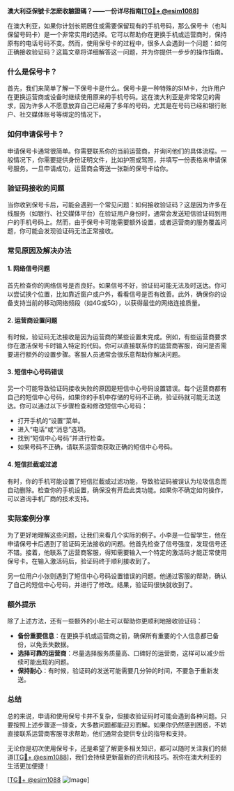 **澳大利亞保號卡怎麽收驗證碼？——一份详尽指南[[TG💪+ @esim1088](https://t.me/s/esim1088)]**

在澳大利亚，如果你计划长期居住或需要保留现有的手机号码，那么保号卡（也叫保留号码卡）是一个非常实用的选择。它可以帮助你在更换手机或运营商时，保持原有的电话号码不变。然而，使用保号卡的过程中，很多人会遇到一个问题：如何正确接收验证码？这篇文章将详细解答这一问题，并为你提供一步步的操作指南。

### 什么是保号卡？

首先，我们来简单了解一下保号卡是什么。保号卡是一种特殊的SIM卡，允许用户在更换运营商或设备时继续使用原来的手机号码。这在澳大利亚是非常常见的需求，因为许多人不愿意放弃自己已经用了多年的号码，尤其是在号码已经和银行账户、社交媒体账号等绑定的情况下。

### 如何申请保号卡？

申请保号卡通常很简单。你需要联系你的当前运营商，并询问他们的具体流程。一般情况下，你需要提供身份证明文件，比如护照或驾照，并填写一份表格来申请保号服务。一旦申请成功，运营商会寄送一张新的保号卡给你。

### 验证码接收的问题

当你收到保号卡后，可能会遇到一个常见问题：如何接收验证码？这是因为许多在线服务（如银行、社交媒体平台）在验证用户身份时，通常会发送短信验证码到用户的手机号码上。然而，由于保号卡可能需要额外设置，或者运营商的服务覆盖问题，你可能会发现验证码无法正常接收。

### 常见原因及解决办法

#### 1. 网络信号问题

首先检查你的网络信号是否良好。如果信号不好，验证码可能无法及时送达。你可以尝试换个位置，比如靠近窗户或户外，看看信号是否有改善。此外，确保你的设备支持当前的移动网络频段（如4G或5G），以获得最佳的网络连接质量。

#### 2. 运营商设置问题

有时候，验证码无法接收是因为运营商的某些设置未完成。例如，有些运营商要求你在激活保号卡时输入特定的代码。你可以直接联系你的运营商客服，询问是否需要进行额外的设置步骤。客服人员通常会很乐意帮助你解决问题。

#### 3. 短信中心号码错误

另一个可能导致验证码接收失败的原因是短信中心号码设置错误。每个运营商都有自己的短信中心号码，如果你的手机中存储的号码不正确，验证码就可能无法送达。你可以通过以下步骤检查和修改短信中心号码：

- 打开手机的“设置”菜单。
- 进入“电话”或“消息”选项。
- 找到“短信中心号码”并进行检查。
- 如果号码不正确，请联系运营商获取正确的短信中心号码。

#### 4. 短信拦截或过滤

有时，你的手机可能设置了短信拦截或过滤功能，导致验证码被误认为垃圾信息而自动删除。检查你的手机设置，确保没有开启此类功能。如果你不确定如何操作，可以咨询手机厂商的技术支持。

### 实际案例分享

为了更好地理解这些问题，让我们来看几个实际的例子。小李是一位留学生，他在申请保号卡后遇到了验证码无法接收的问题。他首先检查了信号强度，发现信号还不错。接着，他联系了运营商客服，得知需要输入一个特定的激活码才能正常使用保号卡。在输入激活码后，验证码终于顺利接收到了。

另一位用户小张则遇到了短信中心号码设置错误的问题。他通过客服的帮助，确认了自己的短信中心号码，并进行了修改。结果，验证码很快就收到了。

### 额外提示

除了上述方法，还有一些额外的小贴士可以帮助你更顺利地接收验证码：

- **备份重要信息**：在更换手机或运营商之前，确保所有重要的个人信息都已备份，以免丢失数据。
- **选择可靠的运营商**：尽量选择服务质量高、口碑好的运营商，这样可以减少后续可能出现的问题。
- **保持耐心**：有时候，验证码的发送可能需要几分钟的时间，不要急于重新发送。

### 总结

总的来说，申请和使用保号卡并不复杂，但接收验证码时可能会遇到各种问题。只要按照上述步骤逐一排查，大多数问题都能迎刃而解。如果你仍然感到困惑，不妨直接联系运营商客服寻求帮助，他们通常会提供专业的指导和支持。

无论你是初次使用保号卡，还是希望了解更多相关知识，都可以随时关注我们的频道[[TG💪+ @esim1088](https://t.me/s/esim1088)]，我们会持续更新最新的资讯和技巧。祝你在澳大利亚的生活更加便捷！

[[TG💪+ @esim1088](https://t.me/s/esim1088) ![Image](https://i.postimg.cc/4NQfJmqS/Snipaste-2025-05-13-00-14-12.png)]